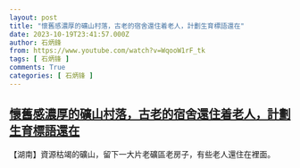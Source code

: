 ```yaml
---
layout: post
title: "懷舊感濃厚的礦山村落，古老的宿舍還住着老人，計劃生育標語還在"
date: 2023-10-19T23:41:57.000Z
author: 石炳鋒
from: https://www.youtube.com/watch?v=WqooW1rF_tk
tags: [ 石炳锋 ]
comments: True
categories: [ 石炳锋 ]
---
```

<!--1697758917000-->
[懷舊感濃厚的礦山村落，古老的宿舍還住着老人，計劃生育標語還在](https://www.youtube.com/watch?v=WqooW1rF_tk)
------

<div>
【湖南】資源枯竭的礦山，留下一大片老礦區老房子，有些老人還住在裡面。
</div>
